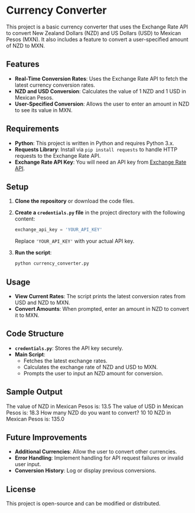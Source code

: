 # Currency Converter

This project is a basic currency converter that uses the Exchange Rate API to convert New Zealand Dollars (NZD) and US Dollars (USD) to Mexican Pesos (MXN). It also includes a feature to convert a user-specified amount of NZD to MXN.

## Features

- **Real-Time Conversion Rates**: Uses the Exchange Rate API to fetch the latest currency conversion rates.
- **NZD and USD Conversion**: Calculates the value of 1 NZD and 1 USD in Mexican Pesos.
- **User-Specified Conversion**: Allows the user to enter an amount in NZD to see its value in MXN.

## Requirements

- **Python**: This project is written in Python and requires Python 3.x.
- **Requests Library**: Install via `pip install requests` to handle HTTP requests to the Exchange Rate API.
- **Exchange Rate API Key**: You will need an API key from [Exchange Rate API](https://www.exchangerate-api.com/).

## Setup

1. **Clone the repository** or download the code files.
2. **Create a `credentials.py` file** in the project directory with the following content:
    ```python
    exchange_api_key = 'YOUR_API_KEY'
    ```
    Replace `'YOUR_API_KEY'` with your actual API key.

3. **Run the script**:
    ```bash
    python currency_converter.py
    ```

## Usage

- **View Current Rates**: The script prints the latest conversion rates from USD and NZD to MXN.
- **Convert Amounts**: When prompted, enter an amount in NZD to convert it to MXN.

## Code Structure

- **`credentials.py`**: Stores the API key securely.
- **Main Script**: 
  - Fetches the latest exchange rates.
  - Calculates the exchange rate of NZD and USD to MXN.
  - Prompts the user to input an NZD amount for conversion.

## Sample Output

The value of NZD in Mexican Pesos is: 13.5 The value of USD in Mexican Pesos is: 18.3 How many NZD do you want to convert? 10 10 NZD in Mexican Pesos is: 135.0


## Future Improvements

- **Additional Currencies**: Allow the user to convert other currencies.
- **Error Handling**: Implement handling for API request failures or invalid user input.
- **Conversion History**: Log or display previous conversions.

## License

This project is open-source and can be modified or distributed.
